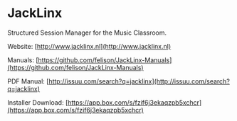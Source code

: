# JackLinx

Structured Session Manager for the Music Classroom.

Website: [http://www.jacklinx.nl](http://www.jacklinx.nl)

Manuals: [https://github.com/felison/JackLinx-Manuals](https://github.com/felison/JackLinx-Manuals)

PDF Manual: [http://issuu.com/search?q=jacklinx](http://issuu.com/search?q=jacklinx)

Installer Download: [https://app.box.com/s/fzif6j3ekaqzpb5xchcr](https://app.box.com/s/fzif6j3ekaqzpb5xchcr)
